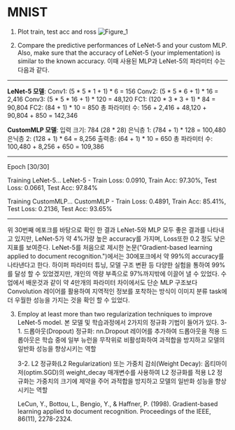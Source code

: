 # MNIST

1. Plot train, test acc and ross
![Figure_1](https://github.com/yms979/MNIST/assets/45974948/17ae8926-a9be-4ae7-b439-06aa15bde042)










2. Compare the predictive performances of LeNet-5 and your custom MLP. Also, make sure that the accuracy of LeNet-5 (your implementation) is similar to the known accuracy. 
   이때 사용된 MLP과 LeNet-5의 파라미터 수는 다음과 같다.
-----------------------------------------------------------------------------------------------
  **LeNet-5 모델**:
  Conv1: (5 * 5 * 1 + 1) * 6 = 156
  Conv2: (5 * 5 * 6 + 1) * 16 = 2,416
  Conv3: (5 * 5 * 16 + 1) * 120 = 48,120
  FC1: (120 * 3 * 3 + 1) * 84 = 90,804
  FC2: (84 + 1) * 10 = 850
  총 파라미터 수: 156 + 2,416 + 48,120 + 90,804 + 850 = 142,346

  **CustomMLP 모델**:
  입력 크기: 784 (28 * 28)
  은닉층 1: (784 + 1) * 128 = 100,480
  은닉층 2: (128 + 1) * 64 = 8,256
  출력층: (64 + 1) * 10 = 650
  총 파라미터 수: 100,480 + 8,256 + 650 = 109,386
  
-----------------------------------------------------------------------------------------------
  Epoch [30/30]
  
  Training LeNet-5...
  LeNet-5 - Train Loss: 0.0910, Train Acc: 97.30%, Test Loss: 0.0661, Test Acc: 97.84%
  
  Training CustomMLP...
  CustomMLP - Train Loss: 0.4891, Train Acc: 85.41%, Test Loss: 0.2136, Test Acc: 93.65%
  
-----------------------------------------------------------------------------------------------

   위 30번째 에포크를 바탕으로 확인 한 결과 LeNet-5와 MLP 모두 좋은 결과를 나타내고 있지만, LeNet-5가 약 4%가량 높은 accuracy를 가지며, Loss또한 0.2 정도 낮은 지표를 보여준다.
   LeNet-5를 처음으로 제시한 논문("Gradient-based learning applied to document recognition.")에서는 30에포크에서 약 99%의 accuracy를 나타낸다고 한다.
   하이퍼 파라미터 튜닝, 모델 구조 변환 등 다양한 실험을 통하여 99%를 달성 할 수 있었겠지만, 개인의 역량 부족으로 97%까지밖에 이끌어 낼 수 있었다.
   수업에서 배운것과 같이 약 4만개의 파라미터 차이에서도 단순 MLP 구조보다 Convolution 레이어를 활용하여 지역적인 정보를 포착하는 방식이 이미지 분류 task에 더 우월한 성능을 가지는 것을 확인 할 수 있었다.
   
3. Employ at least more than two regularization techniques to improve LeNet-5 model.
  본 모델 및 학습과정에서 2가지의 정규화 기법이 들어가 있다.
    3-1. 드롭아웃(Dropout) 정규화:
        nn.Dropout 레이어를 추가하여 드롭아웃을 적용
        드롭아웃은 학습 중에 일부 뉴런을 무작위로 비활성화하여 과적합을 방지하고 모델의 일반화 성능을 향상시키는 역할
   
    3-2. L2 정규화(L2 Regularization) 또는 가중치 감쇠(Weight Decay):
        옵티마이저(optim.SGD)의 weight_decay 매개변수를 사용하여 L2 정규화를 적용
        L2 정규화는 가중치의 크기에 제약을 주어 과적합을 방지하고 모델의 일반화 성능을 향상시키는 역할


   LeCun, Y., Bottou, L., Bengio, Y., & Haffner, P. (1998). Gradient-based learning applied to document recognition. Proceedings of the IEEE, 86(11), 2278-2324.
